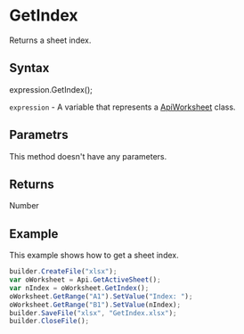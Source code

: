 # GetIndex

Returns a sheet index.

## Syntax

expression.GetIndex();

`expression` - A variable that represents a [ApiWorksheet](../ApiWorksheet.md) class.

## Parametrs

This method doesn't have any parameters.

## Returns

Number

## Example

This example shows how to get a sheet index.

```javascript
builder.CreateFile("xlsx");
var oWorksheet = Api.GetActiveSheet();
var nIndex = oWorksheet.GetIndex();
oWorksheet.GetRange("A1").SetValue("Index: ");
oWorksheet.GetRange("B1").SetValue(nIndex);
builder.SaveFile("xlsx", "GetIndex.xlsx");
builder.CloseFile();
```